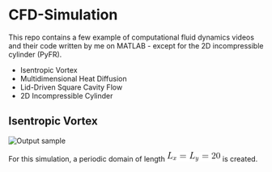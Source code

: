 # CFD-Simulation

This repo contains a few example of computational fluid dynamics videos and their code written by me on MATLAB - except for the 2D incompressible cylinder (PyFR).

* Isentropic Vortex
* Multidimensional Heat Diffusion
* Lid-Driven Square Cavity Flow
* 2D Incompressible Cylinder

## Isentropic Vortex

![Output sample](https://github.com/DiscoBroccoli/CFD-Simulation/blob/main/Isentropic%20Vortex/Isentropic_Vortex2.gif)

For this simulation, a periodic domain of length ![Output sample](https://github.com/DiscoBroccoli/CFD-Simulation/blob/main/Latex_Equation/Lx.gif) is created.
